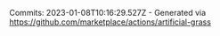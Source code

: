 Commits: 2023-01-08T10:16:29.527Z - Generated via https://github.com/marketplace/actions/artificial-grass
<br>
